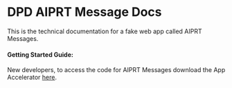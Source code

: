 # DPD AIPRT Message Docs

This is the technical documentation for a fake web app called AIPRT Messages.  

#### Getting Started Guide:
New developers, to access the code for AIPRT Messages download the App Accelerator [here](https://tap-gui.trvcloud.com/create/templates/aiprt-messages).